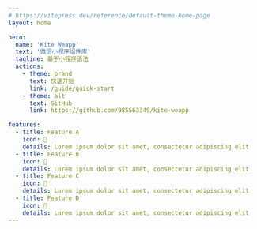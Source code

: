 ```yaml
---
# https://vitepress.dev/reference/default-theme-home-page
layout: home

hero:
  name: 'Kite Weapp'
  text: '微信小程序组件库'
  tagline: 基于小程序语法
  actions:
    - theme: brand
      text: 快速开始
      link: /guide/quick-start
    - theme: alt
      text: GitHub
      link: https://github.com/985563349/kite-weapp

features:
  - title: Feature A
    icon: 🎤
    details: Lorem ipsum dolor sit amet, consectetur adipiscing elit
  - title: Feature B
    icon: 💃
    details: Lorem ipsum dolor sit amet, consectetur adipiscing elit
  - title: Feature C
    icon: 🤟
    details: Lorem ipsum dolor sit amet, consectetur adipiscing elit
  - title: Feature D
    icon: 🏀
    details: Lorem ipsum dolor sit amet, consectetur adipiscing elit
---
```

